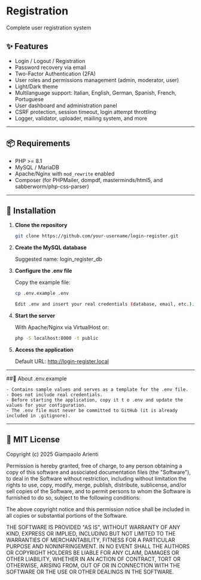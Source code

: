 # Registration

Complete user registration system

## ✨ Features

- Login / Logout / Registration
- Password recovery via email
- Two-Factor Authentication (2FA)
- User roles and permissions management (admin, moderator, user)
- Light/Dark theme
- Multilanguage support: Italian, English, German, Spanish, French, Portuguese
- User dashboard and administration panel
- CSRF protection, session timeout, login attempt throttling
- Logger, validator, uploader, mailing system, and more

---

## 📦 Requirements

- PHP >= 8.1
- MySQL / MariaDB
- Apache/Nginx with `mod_rewrite` enabled
- Composer (for PHPMailer, dompdf, masterminds/html5, and sabberworm/php-css-parser)

---

## 🚀 Installation

1. **Clone the repository**

   ```bash
   git clone https://github.com/your-username/login-register.git

2. **Create the MySQL database**

	Suggested name: login_register_db

3. **Configure the .env file**

	Copy the example file:
	
	```bash
	cp .env.example .env
	
	Edit .env and insert your real credentials (database, email, etc.).

4. **Start the server**

	With Apache/Nginx via VirtualHost or:
	
	```bash
	php -S localhost:8000 -t public

5. **Access the application**

	Default URL: http://login-register.local

---

##📄 About .env.example

	- Contains sample values and serves as a template for the .env file.
	- Does not include real credentials.
	- Before starting the application, copy it t o .env and update the values for your configuration.
	- The .env file must never be committed to GitHub (it is already included in .gitignore).

---

## 🧾 MIT License

Copyright (c) 2025 Giampaolo Arienti

Permission is hereby granted, free of charge, to any person obtaining a copy
of this software and associated documentation files (the "Software"), to deal
in the Software without restriction, including without limitation the rights
to use, copy, modify, merge, publish, distribute, sublicense, and/or sell
copies of the Software, and to permit persons to whom the Software is
furnished to do so, subject to the following conditions:

The above copyright notice and this permission notice shall be included in all
copies or substantial portions of the Software.

THE SOFTWARE IS PROVIDED "AS IS", WITHOUT WARRANTY OF ANY KIND, EXPRESS OR
IMPLIED, INCLUDING BUT NOT LIMITED TO THE WARRANTIES OF MERCHANTABILITY,
FITNESS FOR A PARTICULAR PURPOSE AND NONINFRINGEMENT. IN NO EVENT SHALL THE
AUTHORS OR COPYRIGHT HOLDERS BE LIABLE FOR ANY CLAIM, DAMAGES OR OTHER
LIABILITY, WHETHER IN AN ACTION OF CONTRACT, TORT OR OTHERWISE, ARISING FROM,
OUT OF OR IN CONNECTION WITH THE SOFTWARE OR THE USE OR OTHER DEALINGS IN THE
SOFTWARE.
